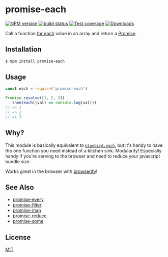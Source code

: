 # promise-each
[![NPM version][npm-image]][npm-url]
[![build status][travis-image]][travis-url]
[![Test coverage][coveralls-image]][coveralls-url]
[![Downloads][downloads-image]][downloads-url]

Call a function [for each][mdn] value in an array and return a [Promise][promise].

## Installation
```bash
$ npm install promise-each
```

## Usage
```js
const each = require('promise-each')

Promise.resolve([1, 2, 3])
  .then(each((val) => console.log(val)))
// => 1
// => 2
// => 3
```

## Why?
This module is basically equivalent to [`bluebird.each`][bluebird], but it's
handy to have the one function you need instead of a kitchen sink. Modularity!
Especially handy if you're serving to the browser and need to reduce your
javascript bundle size.

Works great in the browser with
[browserify](http://github.com/substack/node-browserify)!

## See Also
- [promise-every](https://github.com/yoshuawuyts/promise-every)
- [promise-filter](https://github.com/yoshuawuyts/promise-filter)
- [promise-map](https://github.com/yoshuawuyts/promise-map)
- [promise-reduce](https://github.com/yoshuawuyts/promise-reduce)
- [promise-some](https://github.com/yoshuawuyts/promise-some)

## License
[MIT](https://tldrlegal.com/license/mit-license)

[npm-image]: https://img.shields.io/npm/v/promise-each.svg?style=flat-square
[npm-url]: https://npmjs.org/package/promise-each
[travis-image]: https://img.shields.io/travis/yoshuawuyts/promise-each.svg?style=flat-square
[travis-url]: https://travis-ci.org/yoshuawuyts/promise-each
[coveralls-image]: https://img.shields.io/coveralls/yoshuawuyts/promise-each.svg?style=flat-square
[coveralls-url]: https://coveralls.io/r/yoshuawuyts/promise-each?branch=master
[downloads-image]: http://img.shields.io/npm/dm/promise-each.svg?style=flat-square
[downloads-url]: https://npmjs.org/package/promise-each

[mdn]: https://developer.mozilla.org/en-US/docs/Web/JavaScript/Reference/Global_Objects/Array/each
[promise]: https://developer.mozilla.org/en-US/docs/Web/JavaScript/Reference/Global_Objects/Promise
[bluebird]: https://github.com/petkaantonov/bluebird/blob/master/API.md#eachfunction-iterator---promise
